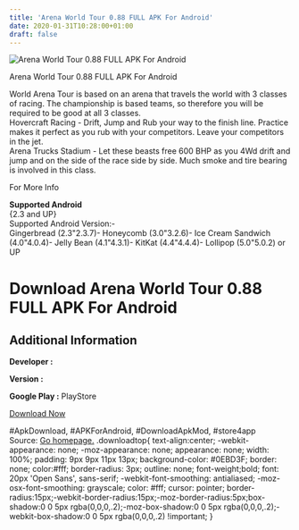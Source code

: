 ```yaml
---
title: 'Arena World Tour 0.88 FULL APK For Android'
date: 2020-01-31T10:28:00+01:00
draft: false
---
```


![Arena World Tour 0.88 FULL APK For Android](https://i0.wp.com/apkhome.net/wp-content/uploads/2017/05/Arena-World-Tour-0.88.png "Arena World Tour 0.88 FULL APK For Android")

  

Arena World Tour 0.88 FULL APK For Android

World Arena Tour is based on an arena that travels the world with 3 classes of racing. The championship is based teams, so therefore you will be required to be good at all 3 classes.  
Hovercraft Racing - Drift, Jump and Rub your way to the finish line. Practice makes it perfect as you rub with your competitors. Leave your competitors in the jet.  
Arena Trucks Stadium - Let these beasts free 600 BHP as you 4Wd drift and jump and on the side of the race side by side. Much smoke and tire bearing is involved in this class.

For More Info

**Supported Android**  
{2.3 and UP}  
Supported Android Version:-  
Gingerbread (2.3"2.3.7)- Honeycomb (3.0"3.2.6)- Ice Cream Sandwich (4.0"4.0.4)- Jelly Bean (4.1"4.3.1)- KitKat (4.4"4.4.4)- Lollipop (5.0"5.0.2) or UP

Download Arena World Tour 0.88 FULL APK For Android
===================================================

Additional Information
----------------------

**Developer :**

**Version :**

**Google Play :** PlayStore

  

[Download Now](https://store4app.co/post/arena-world-tour-0-88-full-apk-for-android_1573670924)

  
#ApkDownload, #APKForAndroid, #DownloadApkMod, #store4app  
Source: [Go homepage.](https://store4app.co/post/arena-world-tour-0-88-full-apk-for-android_1573670924) .downloadtop{ text-align:center; -webkit-appearance: none; -moz-appearance: none; appearance: none; width: 100%; padding: 9px 9px 11px 13px; background-color: #0EBD3F; border: none; color:#fff; border-radius: 3px; outline: none; font-weight;bold; font: 20px 'Open Sans', sans-serif; -webkit-font-smoothing: antialiased; -moz-osx-font-smoothing: grayscale; color: #fff; cursor: pointer; border-radius:15px;-webkit-border-radius:15px;-moz-border-radius:5px;box-shadow:0 0 5px rgba(0,0,0,.2);-moz-box-shadow:0 0 5px rgba(0,0,0,.2);-webkit-box-shadow:0 0 5px rgba(0,0,0,.2) !important; }